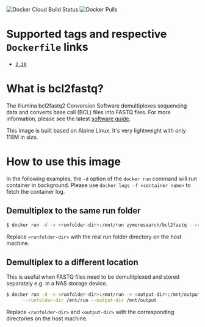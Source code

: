 ![Docker Cloud Build Status](https://img.shields.io/docker/cloud/build/zymoresearch/bcl2fastq) ![Docker Pulls](https://img.shields.io/docker/pulls/zymoresearch/bcl2fastq)

# Supported tags and respective `Dockerfile` links

* [`2.20`](https://github.com/Zymo-Research/docker-bcl2fastq/blob/master/Dockerfile)

# What is bcl2fastq?

The Illumina bcl2fastq2 Conversion Software demultiplexes sequencing data and converts base call (BCL) files into FASTQ files. For more information, please see the latest [software guide](https://support.illumina.com/content/dam/illumina-support/documents/documentation/software_documentation/bcl2fastq/bcl2fastq2-v2-20-software-guide-15051736-03.pdf).

This image is built based on Alpine Linux. It's very lightweight with only 118M in size.

# How to use this image

In the following examples, the `-d` option of the `docker run` command will run container in background. Please use `docker logs -f <container name>` to fetch the container log.

## Demultiplex to the same run folder

```bash
$ docker run -d -v <runfolder-dir>:/mnt/run zymoresearch/bcl2fastq --runfolder-dir /mnt/run
```
Replace `<runfolder-dir>` with the real run folder directory on the host machine.

## Demultiplex to a different location

This is useful when FASTQ files need to be demultiplexed and stored separately e.g. in a NAS storage device.

```bash
$ docker run -d -v <runfolder-dir>:/mnt/run -v <output-dir>:/mnt/output zymoresearch/bcl2fastq \
      --runfolder-dir /mnt/run --output-dir /mnt/output
```
Replace `<runfolder-dir>` and `<output-dir>` with the corresponding directories on the host machine.
